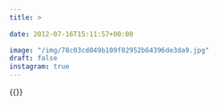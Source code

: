 ```yaml
---
title: >
  
date: 2012-07-16T15:11:57+00:00

image: "/img/78c03cd049b109f02952b64396de3da9.jpg"
draft: false
instagram: true
---
```


{{<photo src="/img/78c03cd049b109f02952b64396de3da9.jpg">}}
